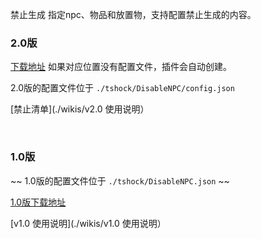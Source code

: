 禁止生成 指定npc、物品和放置物，支持配置禁止生成的内容。


### 2.0版
[下载地址](https://gitee.com/hufang360/TShockDisableNPC/release)
如果对应位置没有配置文件，插件会自动创建。

2.0版的配置文件位于 `./tshock/DisableNPC/config.json`

[禁止清单](./wikis/v2.0 使用说明）


<br>

### 1.0版
~~ 1.0版的配置文件位于 `./tshock/DisableNPC.json` ~~

[1.0版下载地址](https://gitee.com/hufang360/TShockDisableNPC/attach_files/1049368/download/DisableNPC.dll) 

[v1.0 使用说明](./wikis/v1.0 使用说明）


